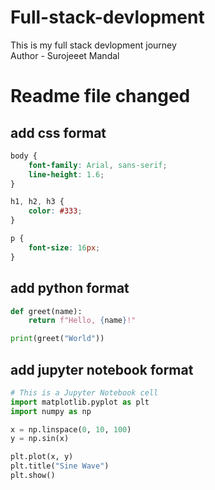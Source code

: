 # Full-stack-devlopment
This is my full stack devlopment journey 
<br>
Author - Surojeeet Mandal

# Readme file changed

## add css format

```css
body {
    font-family: Arial, sans-serif;
    line-height: 1.6;
}

h1, h2, h3 {
    color: #333;
}

p {
    font-size: 16px;
}
```

## add python format

```python
def greet(name):
    return f"Hello, {name}!"

print(greet("World"))
```

## add jupyter notebook format

```python
# This is a Jupyter Notebook cell
import matplotlib.pyplot as plt
import numpy as np

x = np.linspace(0, 10, 100)
y = np.sin(x)

plt.plot(x, y)
plt.title("Sine Wave")
plt.show()
```
